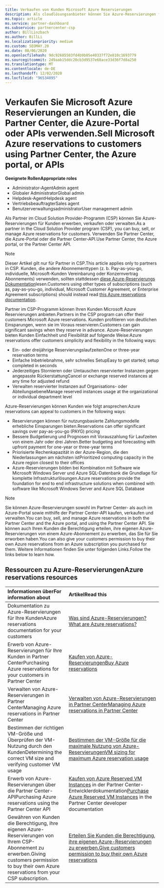 ```yaml
---
title: Verkaufen von Kunden Microsoft Azure Reservierungen
description: Als cloudlösungsanbieter können Sie Azure-Reservierungen für Kunden erwerben, verkaufen oder verwalten. Verwenden Sie Partner Center, die Azure-Portal oder die Partner Center-API.
ms.topic: article
ms.service: partner-dashboard
ms.subservice: partnercenter-csp
author: BillLinzbach
ms.author: BillLi
ms.localizationpriority: medium
ms.custom: SEOMAY.20
ms.date: 08/06/2020
ms.openlocfilehash: 9dc92685503fd4b9b05e40337f72e810c1693779
ms.sourcegitcommit: 2d9aab15ddc20cb3d9537e68ace33d36f7d8a250
ms.translationtype: MT
ms.contentlocale: de-DE
ms.lasthandoff: 12/02/2020
ms.locfileid: "96534895"
---
```

# <a name="sell-microsoft-azure-reservations-to-customers-using-partner-center-the-azure-portal-or-apis"></a><span data-ttu-id="0ada6-104">Verkaufen Sie Microsoft Azure Reservierungen an Kunden, die Partner Center, die Azure-Portal oder APIs verwenden.</span><span class="sxs-lookup"><span data-stu-id="0ada6-104">Sell Microsoft Azure reservations to customers using Partner Center, the Azure portal, or APIs</span></span>

<span data-ttu-id="0ada6-105">**Geeignete Rollen**</span><span class="sxs-lookup"><span data-stu-id="0ada6-105">**Appropriate roles**</span></span>

- <span data-ttu-id="0ada6-106">Administrator-Agent</span><span class="sxs-lookup"><span data-stu-id="0ada6-106">Admin agent</span></span>
- <span data-ttu-id="0ada6-107">Globaler Administrator</span><span class="sxs-lookup"><span data-stu-id="0ada6-107">Global admin</span></span>
- <span data-ttu-id="0ada6-108">Helpdesk-Agent</span><span class="sxs-lookup"><span data-stu-id="0ada6-108">Helpdesk agent</span></span>
- <span data-ttu-id="0ada6-109">Vertriebsbeauftragter</span><span class="sxs-lookup"><span data-stu-id="0ada6-109">Sales agent</span></span>
- <span data-ttu-id="0ada6-110">Benutzerverwaltungsadministrator</span><span class="sxs-lookup"><span data-stu-id="0ada6-110">User management admin</span></span>

<span data-ttu-id="0ada6-111">Als Partner im Cloud Solution Provider-Programm (CSP) können Sie Azure-Reservierungen für Kunden erwerben, verkaufen oder verwalten.</span><span class="sxs-lookup"><span data-stu-id="0ada6-111">As a partner in the Cloud Solution Provider program (CSP), you can buy, sell, or manage Azure reservations for customers.</span></span> <span data-ttu-id="0ada6-112">Verwenden Sie Partner Center, die Azure-Portal oder die Partner Center-API.</span><span class="sxs-lookup"><span data-stu-id="0ada6-112">Use Partner Center, the Azure portal, or the Partner Center API.</span></span>

> [!NOTE]
> <span data-ttu-id="0ada6-113">Dieser Artikel gilt nur für Partner in CSP.</span><span class="sxs-lookup"><span data-stu-id="0ada6-113">This article applies only to partners in CSP.</span></span> <span data-ttu-id="0ada6-114">Kunden, die andere Abonnementtypen (z. b. Pay-as-you-go, individuelle, Microsoft-Kunden Vereinbarung oder Konzernvertrag Abonnements) verwenden, sollten stattdessen [diese Azure-Reservierungs Dokumentation](/azure/cost-management-billing/reservations)lesen.</span><span class="sxs-lookup"><span data-stu-id="0ada6-114">Customers using other types of subscriptions (such as, pay-as-you-go, individual, Microsoft Customer Agreement, or Enterprise Agreement subscriptions) should instead read [this Azure reservations documentation](/azure/cost-management-billing/reservations).</span></span>

<span data-ttu-id="0ada6-115">Partner im CSP-Programm können Ihren Kunden Microsoft Azure Reservierungen anbieten.</span><span class="sxs-lookup"><span data-stu-id="0ada6-115">Partners in the CSP program can offer their customers Microsoft Azure reservations.</span></span> <span data-ttu-id="0ada6-116">Kunden profitieren von deutlichen Einsparungen, wenn sie im Voraus reservieren.</span><span class="sxs-lookup"><span data-stu-id="0ada6-116">Customers can gain significant savings when they reserve in advance.</span></span> <span data-ttu-id="0ada6-117">Azure-Reservierungen bieten Kunden Einfachheit und Flexibilität auf folgende Weise:</span><span class="sxs-lookup"><span data-stu-id="0ada6-117">Azure reservations offer customers simplicity and flexibility in the following ways:</span></span>

- <span data-ttu-id="0ada6-118">Ein- oder dreijährige Reservierungslaufzeiten</span><span class="sxs-lookup"><span data-stu-id="0ada6-118">One or three-year reservation terms</span></span>
- <span data-ttu-id="0ada6-119">Einfache Inbetriebnahme, sehr schnelles Setup</span><span class="sxs-lookup"><span data-stu-id="0ada6-119">Easy to get started; setup completed in seconds</span></span>
- <span data-ttu-id="0ada6-120">Jederzeitiges Stornieren oder Umtauschen reservierter Instanzen gegen angepasste Rückerstattung</span><span class="sxs-lookup"><span data-stu-id="0ada6-120">Cancel or exchange reserved instances at any time for adjusted refund</span></span>
- <span data-ttu-id="0ada6-121">Verwalten reservierter Instanzen auf Organisations- oder Abteilungsebene</span><span class="sxs-lookup"><span data-stu-id="0ada6-121">Manage reserved instances usage at the organizational or individual department level</span></span>

<span data-ttu-id="0ada6-122">Azure-Reservierungen können Kunden wie folgt ansprechen:</span><span class="sxs-lookup"><span data-stu-id="0ada6-122">Azure reservations can appeal to customers in the following ways:</span></span>

- <span data-ttu-id="0ada6-123">Reservierungen können für nutzungsbasierte Zahlungsmodelle erhebliche Einsparungen bieten.</span><span class="sxs-lookup"><span data-stu-id="0ada6-123">Reservations can offer significant savings over pay-as-you-go (PAYG) pricing</span></span>
- <span data-ttu-id="0ada6-124">Bessere Budgetierung und Prognosen mit Vorauszahlung für Laufzeiten von einem Jahr oder drei Jahren.</span><span class="sxs-lookup"><span data-stu-id="0ada6-124">Better budgeting and forecasting with upfront payment for one-year or three-year terms</span></span>
- <span data-ttu-id="0ada6-125">Priorisierte Rechenkapazität in der Azure-Region, die den Niederlassungen am nächsten ist</span><span class="sxs-lookup"><span data-stu-id="0ada6-125">Prioritized computing capacity in the Azure region closest to their offices</span></span>
- <span data-ttu-id="0ada6-126">Azure-Reservierungen bilden bei Kombination mit Software wie Microsoft Windows Server und Azure SQL-Datenbank die Grundlage für komplette Infrastrukturlösungen.</span><span class="sxs-lookup"><span data-stu-id="0ada6-126">Azure reservations provide the foundation for end to end infrastructure solutions when combined with software like Microsoft Windows Server and Azure SQL Database</span></span>

>[!NOTE]
> <span data-ttu-id="0ada6-127">Sie können Azure-Reservierungen sowohl im Partner Center- als auch im Azure-Portal sowie mithilfe der Partner Center-API kaufen, verkaufen und verwalten.</span><span class="sxs-lookup"><span data-stu-id="0ada6-127">You can buy, sell, and manage Azure reservations in both the Partner Center and the Azure portal, and using the Partner Center API.</span></span> <span data-ttu-id="0ada6-128">Sie können auch Ihren Kunden die Berechtigung erteilen, ihre eigenen Azure-Reservierungen von einem Azure-Abonnement zu erwerben, das Sie für Sie erworben haben.</span><span class="sxs-lookup"><span data-stu-id="0ada6-128">You can also give your customers permission to buy their own Azure reservations from an Azure subscription you purchased for them.</span></span> <span data-ttu-id="0ada6-129">Weitere Informationen finden Sie unter folgenden Links.</span><span class="sxs-lookup"><span data-stu-id="0ada6-129">Follow the links below to learn how.</span></span>

## <a name="azure-reservations-resources"></a><span data-ttu-id="0ada6-130">Ressourcen zu Azure-Reservierungen</span><span class="sxs-lookup"><span data-stu-id="0ada6-130">Azure reservations resources</span></span>

|<span data-ttu-id="0ada6-131">**Informationen über**</span><span class="sxs-lookup"><span data-stu-id="0ada6-131">**For information about**</span></span>   |<span data-ttu-id="0ada6-132">**Artikel**</span><span class="sxs-lookup"><span data-stu-id="0ada6-132">**Read this**</span></span>    |
|:-----------------------------|:-----------------|
| <span data-ttu-id="0ada6-133">Dokumentation zu Azure-Reservierungen für Ihre Kunden</span><span class="sxs-lookup"><span data-stu-id="0ada6-133">Azure reservations documentation for your customers</span></span> | [<span data-ttu-id="0ada6-134">Was sind Azure-Reservierungen?</span><span class="sxs-lookup"><span data-stu-id="0ada6-134">What are Azure reservations?</span></span>](/azure/billing/billing-save-compute-costs-reservations)
|<span data-ttu-id="0ada6-135">Erwerb von Azure-Reservierungen für Ihre Kunden in Partner Center</span><span class="sxs-lookup"><span data-stu-id="0ada6-135">Purchasing Azure reservations for your customers in Partner Center</span></span>   |[<span data-ttu-id="0ada6-136">Kaufen von Azure-Reservierungen</span><span class="sxs-lookup"><span data-stu-id="0ada6-136">Buy Azure reservations</span></span>](azure-reservations-buying.md)
|<span data-ttu-id="0ada6-137">Verwalten von Azure-Reservierungen in Partner Center</span><span class="sxs-lookup"><span data-stu-id="0ada6-137">Managing Azure reservations in Partner Center</span></span> | [<span data-ttu-id="0ada6-138">Verwalten von Azure-Reservierungen in Partner Center</span><span class="sxs-lookup"><span data-stu-id="0ada6-138">Managing Azure reservations in Partner Center</span></span>](azure-reservations-manage.md)
|<span data-ttu-id="0ada6-139">Bestimmen der richtigen VM-Größe und Überprüfen der VM-Nutzung durch den Kunden</span><span class="sxs-lookup"><span data-stu-id="0ada6-139">Determining the correct VM size and verifying customer VM usage</span></span>   |[<span data-ttu-id="0ada6-140">Bestimmen der VM-Größe für die maximale Nutzung von Azure-Reservierungen</span><span class="sxs-lookup"><span data-stu-id="0ada6-140">VM sizing for maximum Azure reservation usage</span></span>](azure-usage.md)   |
|<span data-ttu-id="0ada6-141">Erwerb von Azure-Reservierungen über die Partner Center-API</span><span class="sxs-lookup"><span data-stu-id="0ada6-141">Purchasing Azure reservations using the Partner Center API</span></span> | <span data-ttu-id="0ada6-142">[Kaufen von Azure Reserved VM Instances](/partner-center/develop/purchase-azure-reservations) in der Partner Center-Entwicklerdokumentation</span><span class="sxs-lookup"><span data-stu-id="0ada6-142">[Purchase Azure Reserved VM Instances](/partner-center/develop/purchase-azure-reservations) in the Partner Center developer documentation</span></span>   |
|<span data-ttu-id="0ada6-143">Gewähren von Kunden die Berechtigung, ihre eigenen Azure-Reservierungen von Ihrem CSP-Abonnement zu erwerben.</span><span class="sxs-lookup"><span data-stu-id="0ada6-143">Giving customers permission to buy their own Azure reservations from your CSP subscription.</span></span> | [<span data-ttu-id="0ada6-144">Erteilen Sie Kunden die Berechtigung, ihre eigenen Azure-Reservierungen zu erwerben.</span><span class="sxs-lookup"><span data-stu-id="0ada6-144">Give customers permission to buy their own Azure reservations</span></span>](give-customers-permission.md)   |